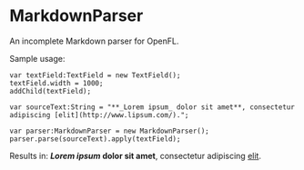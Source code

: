 MarkdownParser
==============

An incomplete Markdown parser for OpenFL.

Sample usage:

    var textField:TextField = new TextField();
    textField.width = 1000;
    addChild(textField);
    
    var sourceText:String = "**_Lorem ipsum_ dolor sit amet**, consectetur adipiscing [elit](http://www.lipsum.com/).";
    
    var parser:MarkdownParser = new MarkdownParser();
    parser.parse(sourceText).apply(textField);

Results in: **_Lorem ipsum_ dolor sit amet**, consectetur adipiscing [elit](http://www.lipsum.com/).
